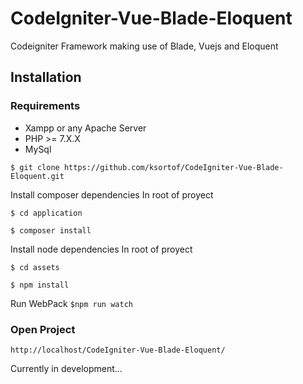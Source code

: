 # CodeIgniter-Vue-Blade-Eloquent
Codeigniter Framework making use of Blade, Vuejs and Eloquent


## Installation
### Requirements
* Xampp or any Apache Server
* PHP >= 7.X.X
* MySql

`$ git clone https://github.com/ksortof/CodeIgniter-Vue-Blade-Eloquent.git`

Install composer dependencies
In root of proyect

`$ cd application`

`$ composer install`

Install node dependencies
In root of proyect

`$ cd assets`

`$ npm install`

Run WebPack
`$npm run watch`

### Open Project
`http://localhost/CodeIgniter-Vue-Blade-Eloquent/`

Currently in development...
